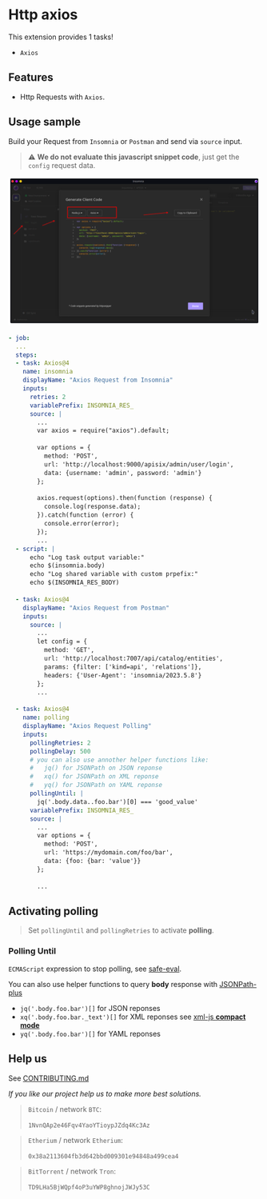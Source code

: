 # Http axios

This extension provides 1 tasks!

* `Axios`

## Features

* Http Requests with `Axios`.


## Usage sample

Build your Request from `Insomnia` or `Postman` and send via `source` input.

> ⚠️ **We do not evaluate this javascript snippet code**, just get the `config` request data.

![Insomnia](https://raw.githubusercontent.com/alelltech/azdo-http-axios/main/images/copy-from-insomnia.png)




```yaml
- job:
  ...
  steps:
  - task: Axios@4
    name: insomnia
    displayName: "Axios Request from Insomnia"
    inputs:
      retries: 2
      variablePrefix: INSOMNIA_RES_
      source: |
        ...
        var axios = require("axios").default;

        var options = {
          method: 'POST',
          url: 'http://localhost:9000/apisix/admin/user/login',
          data: {username: 'admin', password: 'admin'}
        };

        axios.request(options).then(function (response) {
          console.log(response.data);
        }).catch(function (error) {
          console.error(error);
        });
        ...
  - script: |
      echo "Log task output variable:"
      echo $(insomnia.body)
      echo "Log shared variable with custom prpefix:"
      echo $(INSOMNIA_RES_BODY)

  - task: Axios@4
    displayName: "Axios Request from Postman"
    inputs:
      source: |
        ...
        let config = {
          method: 'GET',
          url: 'http://localhost:7007/api/catalog/entities',
          params: {filter: ['kind=api', 'relations']},
          headers: {'User-Agent': 'insomnia/2023.5.8'}
        };
        ...

  - task: Axios@4
    name: polling
    displayName: "Axios Request Polling"
    inputs:
      pollingRetries: 2
      pollingDelay: 500
      # you can also use annother helper functions like:
      #   jq() for JSONPath on JSON reponse
      #   xq() for JSONPath on XML reponse
      #   yq() for JSONPath on YAML reponse
      pollingUntil: |
        jq('.body.data..foo.bar')[0] === 'good_value'
      variablePrefix: INSOMNIA_RES_
      source: |
        ...
        var options = {
          method: 'POST',
          url: 'https://mydomain.com/foo/bar',
          data: {foo: {bar: 'value'}}
        };

        ...

```


## Activating polling

> Set `pollingUntil` and `pollingRetries` to activate **polling**.

### Polling Until

`ECMAScript` expression to stop polling, see [safe-eval](https://www.npmjs.com/package/safe-eval).

You can also use helper functions to query **body** response with [JSONPath-plus](https://www.npmjs.com/package/jsonpath-plus)

* `jq('.body.foo.bar')[]` for JSON reponses
* `xq('.body.foo.bar._text')[]` for XML reponses see [xml-js **compact mode**](https://www.npmjs.com/package/xml-js)
* `yq('.body.foo.bar')[]` for YAML reponses


## Help us

See [CONTRIBUTING.md](https://github.com/alelltech/azdo-http-axios/blob/main/CONTRIBUTING.md)



*If you like our project help us to make more best solutions.*

> `Bitcoin` / network `BTC`:
>
> `1NvnQAp2e46Fqv4YaoYTioypJZdq4Kc3Az`



> `Etherium` / network `Etherium`:
>
> `0x38a2113604fb3d642bbd009301e94848a499cea4`

> `BitTorrent` / network `Tron`:
>
> `TD9LHa5BjWQpf4oP3uYWP8ghnojJWJy53C`
